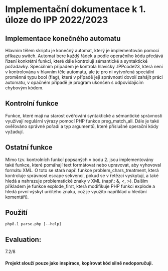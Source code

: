 # Implementační dokumentace k 1. úloze do IPP 2022/2023 

## Implementace konečného automatu

Hlavním tělem skriptu je konečný automat, který je implementován pomocí příkazu switch. Automat bere každý řádek a podle operačního kódu předává řízení konkrétní funkci, které dále kontrolují sémantické a syntaktické požadavky. Speciálním případem je kontrola hlavičky .IPPcode23, která není v kontrolována 
v hlavním těle automatu, ale je pro ni vytvořená speciální proměnná typu bool (flag), která v případě její správnosti dovolí zahájit práci automatu, v opačném případě je program ukončen s odpovídajícím chybovým kódem.  

## Kontrolní funkce

Funkce, které mají na starost ověřování syntaktické a sémantické správnosti využívají regulární výrazy pomocí PHP funkce preg\_match\_all. Dále je také ověřováno správné pořadí a typ argumentů, které příslušné operační kódy vyžadují. 

## Ostatní funkce

Mimo tzv. kontrolních funkcí popsaných v bodu 2. jsou implementovány také funkce, které pomáhají text formátovat nebo upravovat, aby vyhovoval formátu XML. O toto se stará např. funkce problem\_chars\_treatment, která kontroluje správnost escape sekvencí, pokud se v řetězci vyskytují, a také hledá a nahrazuje problematické znaky v XML (např.: &, <, >). Dalším příkladem je funkce explode\_first, která modifikuje PHP funkci explode a hledá první výskyt určitého znaku, což je využito například u hledání komentářů. 

## Použití

`php8.1 parse.php [--help]`

## Evaluation:
7.2/8

#### Projekt slouží pouze jako inspirace, kopírovat kód silně nedoporučuji.
